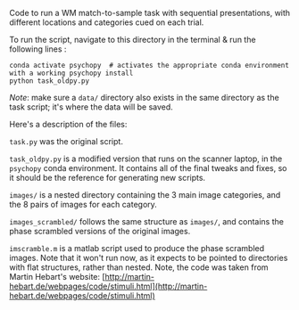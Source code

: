Code to run a WM match-to-sample task with sequential presentations, with different locations and categories cued on each trial.


To run the script, navigate to this directory in the terminal & run the following lines :

```
conda activate psychopy  # activates the appropriate conda environment with a working psychopy install
python task_oldpy.py
```

*Note*: make sure a `data/` directory also exists in the same directory as the task script; it's where the data will be saved.

Here's a description of the files:

`task.py` was the original script.

`task_oldpy.py` is a modified version that runs on the scanner laptop, in the `psychopy` conda environment. It contains all of the final tweaks and fixes, so it should be the reference for generating new scripts.

`images/` is a nested directory containing the 3 main image categories, and the 8 pairs of images for each category.

`images_scrambled/` follows the same structure as `images/`, and contains the phase scrambled versions of the original images.

`imscramble.m` is a matlab script used to produce the phase scrambled images. Note that it won't run now, as it expects to be pointed to directories with flat structures, rather than nested.
Note, the code was taken from Martin Hebart's website: [http://martin-hebart.de/webpages/code/stimuli.html](http://martin-hebart.de/webpages/code/stimuli.html)